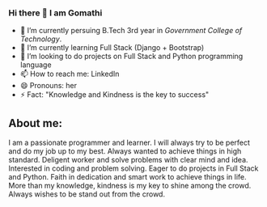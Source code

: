 ### Hi there 👋 I am Gomathi


- 🔭 I’m currently persuing B.Tech 3rd year in *Government College of Technology*.
- 🌱 I’m currently learning Full Stack (Django + Bootstrap)
- 👯 I’m looking to do projects on Full Stack and Python programming language
- 📫 How to reach me: LinkedIn
- 😄 Pronouns: her
- ⚡ Fact: "Knowledge and Kindness is the key to success"


## About me:
 I am a passionate programmer and learner. I will always try to be perfect and do my job up to my best. Always wanted to achieve things in high standard. 
 Deligent worker and solve problems with clear mind and idea. Interested in coding and problem solving. 
 Eager to do projects in Full Stack and Python. Faith in dedication and smart work to achieve things in life. 
 More than my knowledge, kindness is my key to shine among the crowd. Always wishes to be stand out from the crowd.

